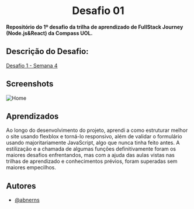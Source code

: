 <h1 align="center"> Desafio 01 </h1>

**Repositório do 1º desafio da trilha de aprendizado de FullStack Journey (Node.js&React) da Compass UOL.**

## Descrição do Desafio:

[Desafio 1 - Semana 4](https://swift-jute-307.notion.site/Desafio-1-Semana-4-0ac2e8997c0e468e846b0742b0bde301)


## Screenshots

![Home](index-screenshot.png)


## Aprendizados

Ao longo do desenvolvimento do projeto, aprendi a como estruturar melhor o site usando flexblox e torná-lo responsivo, além de validar o formulário usando majoritariamente JavaScript, algo que nunca tinha feito antes. A estilização e a chamada de algumas funções definitivamente foram os maiores desafios enfrentandos, mas com a ajuda das aulas vistas nas trilhas de aprendizado e conhecimentos prévios, foram superadas sem maiores empecilhos.

## Autores

- [@abnerns](https://github.com/abnerns)
